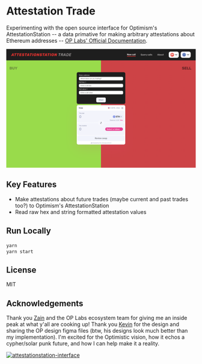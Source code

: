 # Attestation Trade

Experimenting with the open source interface for Optimism's AttestationStation -- a data primative for making arbitrary attestations about Ethereum addresses -- [OP Labs' Official Documentation](https://community.optimism.io/docs/governance/attestation-station/#).

![attestation-trade](./attestation-trade.png)

## Key Features

- Make attestations about future trades (maybe current and past trades too?) to Optimism's AttestationStation
- Read raw hex and string formatted attestation values

## Run Locally

```
yarn
yarn start
```

## License

MIT

## Acknowledgements

Thank you [Zain](https://twitter.com/zainbacchus) and the OP Labs ecosystem team for giving me an inside peak at what y'all are cooking up! Thank you [Kevin](https://twitter.com/lanceplaine) for the design and sharing the OP design figma files (btw, his designs look much better than my implementation). I'm excited for the Optimistic vision, how it echos a cypher/solar punk future, and how I can help make it a reality.

[![attestationstation-interface](./attestationstation-interface.png)](https://youtu.be/rBesMSd0GzM)
